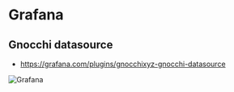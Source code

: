 # Grafana

## Gnocchi datasource

* <https://grafana.com/plugins/gnocchixyz-gnocchi-datasource>

![Grafana](./images/grafana-gnocchi-ds.png)
